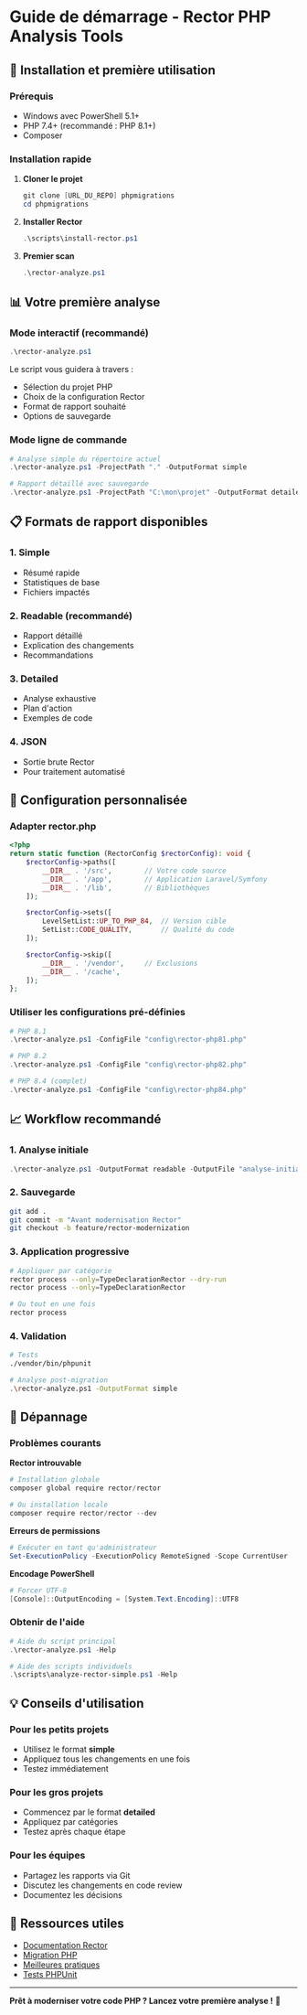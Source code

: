 # Guide de démarrage - Rector PHP Analysis Tools

## 🚀 Installation et première utilisation

### Prérequis
- Windows avec PowerShell 5.1+
- PHP 7.4+ (recommandé : PHP 8.1+)
- Composer

### Installation rapide

1. **Cloner le projet**
   ```powershell
   git clone [URL_DU_REPO] phpmigrations
   cd phpmigrations
   ```

2. **Installer Rector**
   ```powershell
   .\scripts\install-rector.ps1
   ```

3. **Premier scan**
   ```powershell
   .\rector-analyze.ps1
   ```

## 📊 Votre première analyse

### Mode interactif (recommandé)
```powershell
.\rector-analyze.ps1
```

Le script vous guidera à travers :
- Sélection du projet PHP
- Choix de la configuration Rector
- Format de rapport souhaité
- Options de sauvegarde

### Mode ligne de commande
```powershell
# Analyse simple du répertoire actuel
.\rector-analyze.ps1 -ProjectPath "." -OutputFormat simple

# Rapport détaillé avec sauvegarde
.\rector-analyze.ps1 -ProjectPath "C:\mon\projet" -OutputFormat detailed -OutputFile "rapport.md"
```

## 📋 Formats de rapport disponibles

### 1. Simple
- Résumé rapide
- Statistiques de base
- Fichiers impactés

### 2. Readable (recommandé)
- Rapport détaillé
- Explication des changements
- Recommandations

### 3. Detailed
- Analyse exhaustive
- Plan d'action
- Exemples de code

### 4. JSON
- Sortie brute Rector
- Pour traitement automatisé

## 🔧 Configuration personnalisée

### Adapter rector.php
```php
<?php
return static function (RectorConfig $rectorConfig): void {
    $rectorConfig->paths([
        __DIR__ . '/src',        // Votre code source
        __DIR__ . '/app',        // Application Laravel/Symfony
        __DIR__ . '/lib',        // Bibliothèques
    ]);

    $rectorConfig->sets([
        LevelSetList::UP_TO_PHP_84,  // Version cible
        SetList::CODE_QUALITY,       // Qualité du code
    ]);

    $rectorConfig->skip([
        __DIR__ . '/vendor',     // Exclusions
        __DIR__ . '/cache',
    ]);
};
```

### Utiliser les configurations pré-définies
```powershell
# PHP 8.1
.\rector-analyze.ps1 -ConfigFile "config\rector-php81.php"

# PHP 8.2
.\rector-analyze.ps1 -ConfigFile "config\rector-php82.php"

# PHP 8.4 (complet)
.\rector-analyze.ps1 -ConfigFile "config\rector-php84.php"
```

## 📈 Workflow recommandé

### 1. Analyse initiale
```powershell
.\rector-analyze.ps1 -OutputFormat readable -OutputFile "analyse-initiale.md"
```

### 2. Sauvegarde
```bash
git add .
git commit -m "Avant modernisation Rector"
git checkout -b feature/rector-modernization
```

### 3. Application progressive
```bash
# Appliquer par catégorie
rector process --only=TypeDeclarationRector --dry-run
rector process --only=TypeDeclarationRector

# Ou tout en une fois
rector process
```

### 4. Validation
```bash
# Tests
./vendor/bin/phpunit

# Analyse post-migration
.\rector-analyze.ps1 -OutputFormat simple
```

## 🛟 Dépannage

### Problèmes courants

**Rector introuvable**
```powershell
# Installation globale
composer global require rector/rector

# Ou installation locale
composer require rector/rector --dev
```

**Erreurs de permissions**
```powershell
# Exécuter en tant qu'administrateur
Set-ExecutionPolicy -ExecutionPolicy RemoteSigned -Scope CurrentUser
```

**Encodage PowerShell**
```powershell
# Forcer UTF-8
[Console]::OutputEncoding = [System.Text.Encoding]::UTF8
```

### Obtenir de l'aide
```powershell
# Aide du script principal
.\rector-analyze.ps1 -Help

# Aide des scripts individuels
.\scripts\analyze-rector-simple.ps1 -Help
```

## 💡 Conseils d'utilisation

### Pour les petits projets
- Utilisez le format **simple**
- Appliquez tous les changements en une fois
- Testez immédiatement

### Pour les gros projets
- Commencez par le format **detailed**
- Appliquez par catégories
- Testez après chaque étape

### Pour les équipes
- Partagez les rapports via Git
- Discutez les changements en code review
- Documentez les décisions

## 🔗 Ressources utiles

- [Documentation Rector](https://github.com/rectorphp/rector)
- [Migration PHP](https://www.php.net/migration84)
- [Meilleures pratiques](https://phptherightway.com/)
- [Tests PHPUnit](https://phpunit.de/)

---

**Prêt à moderniser votre code PHP ? Lancez votre première analyse !** 🚀
